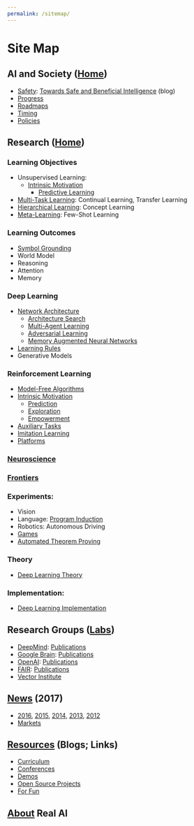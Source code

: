 ```yaml
---
permalink: /sitemap/
---
```

# Site Map

## AI and Society ([Home](http://realai.org/))

* [Safety](http://realai.org/safety/): [Towards Safe and Beneficial Intelligence](http://realai.org/blog/towards-safe-and-beneficial-intelligence/) (blog)
* [Progress](http://realai.org/progress/)
* [Roadmaps](http://realai.org/roadmaps/)
* [Timing](http://realai.org/timing/)
* [Policies](http://realai.org/policies/)

## Research ([Home](http://realai.org/))

### Learning Objectives

* Unsupervised Learning:
  * [Intrinsic Motivation](http://realai.org/intrinsic-motivation/)
    * [Predictive Learning](http://realai.org/predictive-learning/)
* [Multi-Task Learning](http://realai.org/multi-task-learning/): Continual Learning, Transfer Learning
* [Hierarchical Learning](http://realai.org/hierarchical-learning/): Concept Learning
* [Meta-Learning](http://realai.org/meta-learning/): Few-Shot Learning
    
### Learning Outcomes

* [Symbol Grounding](http://realai.org/symbol-grounding/)
* World Model
* Reasoning
* Attention
* Memory

### Deep Learning

* [Network Architecture](http://realai.org/network-architecture/)
  * [Architecture Search](http://realai.org/architecture-search/)
  * [Multi-Agent Learning](http://realai.org/multi-agent-learning/)
  * [Adversarial Learning](http://realai.org/adversarial-learning/)
  * [Memory Augmented Neural Networks](http://realai.org/memory-augmented-neural-networks/)
* [Learning Rules](http://realai.org/learning-rules/)
* Generative Models
  
### Reinforcement Learning

* [Model-Free Algorithms](http://realai.org/model-free-rl-algorithms/)
* [Intrinsic Motivation](http://realai.org/intrinsic-motivation/)
  * [Prediction](http://realai.org/predictive-learning/)
  * [Exploration](http://realai.org/exploration/)
  * [Empowerment](http://realai.org/empowerment/)
* [Auxiliary Tasks](http://realai.org/auxiliary-tasks/)
* [Imitation Learning](http://realai.org/imitation-learning/)
* [Platforms](http://realai.org/reinforcement-learning-platforms/)

### [Neuroscience](http://realai.org/neuroscience/)

### [Frontiers](http://realai.org/frontiers/)

### Experiments:

* Vision
* Language: [Program Induction](http://realai.org/program-induction/)
* Robotics: Autonomous Driving
* [Games](http://realai.org/games/)
* [Automated Theorem Proving](http://realai.org/automated-theorem-proving/)

### Theory

* [Deep Learning Theory](http://realai.org/deep-learning-theory/)

### Implementation:

* [Deep Learning Implementation](http://realai.org/deep-learning-implementation/)

## Research Groups ([Labs](http://realai.org/labs/))

* [DeepMind](http://realai.org/labs/deepmind/): [Publications](http://realai.org/labs/deepmind/publications/)
* [Google Brain](http://realai.org/labs/google-brain/): [Publications](http://realai.org/labs/google-brain/publications/)
* [OpenAI](http://realai.org/labs/openai/): [Publications](http://realai.org/labs/openai/publications/)
* [FAIR](http://realai.org/labs/fair/): [Publications](http://realai.org/labs/fair/publications/)
* [Vector Institute](http://realai.org/labs/vector-institute/)

## [News](http://realai.org/news/) (2017)

* [2016](http://realai.org/news/2016/), [2015](http://realai.org/news/2015/), [2014](http://realai.org/news/2014/), [2013](http://realai.org/news/2013/), [2012](http://realai.org/news/2012/)
* [Markets](http://realai.org/news/markets/)

## [Resources](http://realai.org/resources/) (Blogs; Links)

* [Curriculum](http://realai.org/resources/curriculum/)
* [Conferences](http://realai.org/resources/conferences/)
* [Demos](http://realai.org/resources/demos/)
* [Open Source Projects](http://realai.org/resources/open-source-projects/)
* [For Fun](http://realai.org/resources/for-fun/)

## [About](http://realai.org/about/) Real AI
